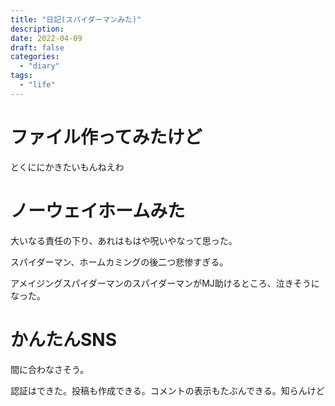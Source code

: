 ```yaml
---
title: "日記(スパイダーマンみた)"
description:
date: 2022-04-09
draft: false
categories:
  - "diary"
tags:
  - "life"
---
```


# ファイル作ってみたけど

とくににかきたいもんねえわ

# ノーウェイホームみた

大いなる責任の下り、あれはもはや呪いやなって思った。

スパイダーマン、ホームカミングの後二つ悲惨すぎる。

アメイジングスパイダーマンのスパイダーマンがMJ助けるところ、泣きそうになった。

# かんたんSNS

間に合わなさそう。

認証はできた。投稿も作成できる。コメントの表示もたぶんできる。知らんけど

